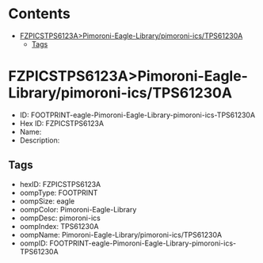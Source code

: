 



Contents
========

* [FZPICSTPS6123A>Pimoroni-Eagle-Library/pimoroni-ics/TPS61230A](#fzpicstps6123apimoroni-eagle-librarypimoroni-icstps61230a)
	* [Tags](#tags)

# FZPICSTPS6123A>Pimoroni-Eagle-Library/pimoroni-ics/TPS61230A

- ID: FOOTPRINT-eagle-Pimoroni-Eagle-Library-pimoroni-ics-TPS61230A
- Hex ID: FZPICSTPS6123A
- Name: 
- Description: 

## Tags

- hexID: FZPICSTPS6123A
- oompType: FOOTPRINT
- oompSize: eagle
- oompColor: Pimoroni-Eagle-Library
- oompDesc: pimoroni-ics
- oompIndex: TPS61230A
- oompName: Pimoroni-Eagle-Library/pimoroni-ics/TPS61230A
- oompID: FOOTPRINT-eagle-Pimoroni-Eagle-Library-pimoroni-ics-TPS61230A
